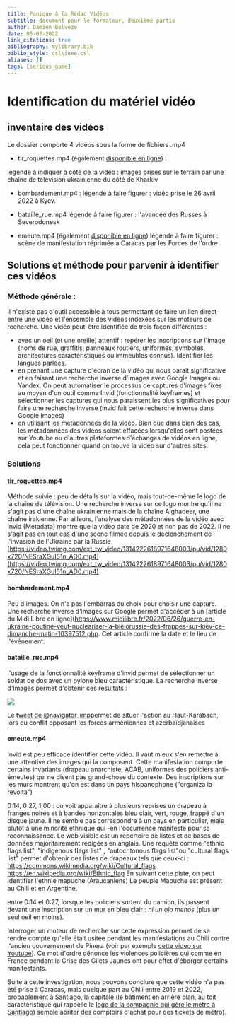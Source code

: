 ```yaml
---
title: Panique à la Rédac Vidéos
subtitle: document pour le formateur, deuxième partie
author: Damien Belvèze
date: 05-07-2022
link_citations: true
bibliography: mylibrary.bib
biblio_style: csl\ieee.csl
aliases: []
tags: [serious_game]
---
```


# Identification du matériel vidéo

## inventaire des vidéos

Le dossier comporte 4 vidéos sous la forme de fichiers .mp4

- tir_roquettes.mp4 (également [disponible en ligne](https://video.twimg.com/ext_tw_video/1314222618971648003/pu/vid/1280x720/NESraXGuI51n_AD0.mp4)) : 

légende à indiquer à côté de la vidéo :  images prises sur le terrain par une chaîne de télévision ukrainienne du côté de Kharkiv

- bombardement.mp4 : 
légende à faire figurer : vidéo prise le 26 avril 2022 à Kyev.

- bataille_rue.mp4
légende à faire figurer : l'avancée des Russes à Severodonesk

- emeute.mp4 (également [disponible en ligne](https://video.univ-rennes1.fr/permalink/v1264071880cfzucp9lt/iframe/))
légende à faire figurer :  scène de manifestation réprimée à Caracas par les Forces de l'ordre 


## Solutions et méthode pour parvenir à identifier ces vidéos

### Méthode générale : 

Il n'existe pas d'outil accessible à tous permettant de faire un lien direct entre une vidéo et l'ensemble des vidéos indexées sur les moteurs de recherche. 
Une vidéo peut-être identifiée de trois façon différentes : 

- avec un oeil (et une oreille) attentif : repérer les inscriptions sur l'image (noms de rue, graffitis, panneaux routiers, uniformes, symboles, architectures caractéristiques ou immeubles connus). Identifier les langues parlées. 
- en prenant une capture d'écran de la vidéo qui nous paraît significative et en faisant une recherche inverse d'images avec Google Images ou Yandex. On peut automatiser le processus de captures d'images fixes au moyen d'un outil comme Invid (fonctionnalité keyframes) et sélectionner les captures qui nous paraissent les plus significatives pour faire une recherche inverse (invid fait cette recherche inverse dans Google Images)
- en utilisant les métadonnées de la vidéo. Bien que dans bien des cas, les métadonnées des vidéos soient effacées lorsqu'elles sont postées sur Youtube ou d'autres plateformes d'échanges de vidéos en ligne, cela peut fonctionner quand on trouve la vidéo sur d'autres sites.

### Solutions 

#### tir_roquettes.mp4

Méthode suivie : 
peu de détails sur la vidéo, mais tout-de-même le logo de la chaîne de télévision. 
Une recherche inverse sur ce logo montre qu'il ne s'agit pas d'une chaîne ukrainienne mais de la chaîne Alghadeer, une chaîne irakienne.
Par ailleurs, l'analyse des métadonnées de la vidéo avec Invid (Metadata) montre que la vidéo date de 2020 et non pas de 2022. 
Il ne s'agit pas en tout cas d'une scène filmée depuis le déclenchement de l'invasion de l'Ukraine par la Russie
[https://video.twimg.com/ext_tw_video/1314222618971648003/pu/vid/1280x720/NESraXGuI51n_AD0.mp4](https://video.twimg.com/ext_tw_video/1314222618971648003/pu/vid/1280x720/NESraXGuI51n_AD0.mp4)

#### bombardement.mp4

Peu d'images. On n'a pas l'embarras du choix pour choisir une capture. Une recherche inverse d'images sur Google permet d'accéder à un [article du Midi Libre en ligne](https://www.midilibre.fr/2022/06/26/guerre-en-ukraine-poutine-veut-nucleariser-la-bielorussie-des-frappes-sur-kiev-ce-dimanche-matin-10397512.php. Cet article confirme la date et le lieu de l'événement. 

#### bataille_rue.mp4

l'usage de la fonctionnalité keyframe d'invid permet de sélectionner un soldat de dos avec un pylone bleu caractéristique. La recherche inverse d'images permet d'obtenir ces résultats : 

![](images/armenia.PNG)

Le [tweet de @navigator_imp](https://twitter.com/imp_navigator/status/1325349888335491074)permet de situer l'action au Haut-Karabach, lors du conflit opposant les forces arméniennes et azerbaïdjanaises

#### emeute.mp4

Invid est peu efficace identifier cette vidéo. 
Il vaut mieux s'en remettre à une attentive des images qui la composent. 
Cette manifestation comporte certains invariants (drapeau anarchiste, ACAB, uniformes des policiers anti-émeutes) qui ne disent pas grand-chose du contexte. Des inscriptions sur les murs montrent qu'on est dans un pays hispanophone ("organiza la revolta")

0:14, 0:27, 1:00 : on voit apparaître à plusieurs reprises un drapeau à franges noires et à bandes horizontales bleu clair, vert, rouge, frappé d'un disque jaune.
Il ne semble pas correspondre à un pays en particulier, mais plutôt à une minorité ethnique qui -en l'occurrence manifeste pour sa reconnaissance. 
Le web visible est un répertoire de listes et de bases de données majoritairement rédigées en anglais. 
Une requête comme "ethnic flags list", "indigenous flags list" , "autochtonous flags list"ou "cultural flags list" permet d'obtenir des listes de drapeaux tels que ceux-ci : 
https://commons.wikimedia.org/wiki/Cultural_flags
https://en.wikipedia.org/wiki/Ethnic_flag
En suivant cette piste, on peut identifier l'ethnie mapuche (Araucaniens)
Le peuple Mapuche est présent au Chili et en Argentine. 

entre 0:14 et 0:27, lorsque les policiers sortent du camion, ils passent devant une inscription sur un mur en bleu clair : *ni un ojo menos* (plus un seul oeil en moins). 

Interroger un moteur de recherche sur cette expression permet de se rendre compte qu'elle était usitée pendant les manifestations au Chili contre l'ancien gouvernement de Pinera (voir par exemple [cette video sur Youtube](https://youtu.be/JZ8vIWhO5lA)). Ce mot d'ordre dénonce les violences policières qui comme en France pendant la Crise des Gilets Jaunes ont pour effet d'éborger certains manifestants.

Suite à cette investigation, nous pouvons conclure que cette vidéo n'a pas été prise à Caracas, mais quelque part au Chili entre 2019 et 2022, probablement à Santiago, la capitale (le bâtiment en arrière plan, au toit caractéristique qui rappelle le [logo de la compagnie qui gère le métro à Santiago](https://fr.m.wikipedia.org/wiki/Fichier:Santiago_Metro_logo.svg)) semble abriter des comptoirs d'achat pour des tickets de métro).